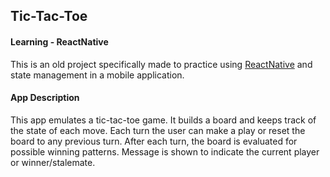 ## Tic-Tac-Toe ##
#### Learning - ReactNative ####

This is an old project specifically made to practice using [ReactNative](https://reactnative.dev/) and state management in a mobile application.

#### App Description ####

This app emulates a tic-tac-toe game. It builds a board and keeps track of the state of each move. Each turn the user can make a play or reset the board to any previous turn. After each turn, the board is evaluated for possible winning patterns. Message is shown to indicate the current player or winner/stalemate.